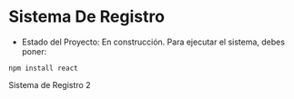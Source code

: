 <h1>Sistema De Registro</h1>

- Estado del Proyecto: En construcción.
Para ejecutar el sistema, debes poner:

```npm install react```

Sistema de Registro 2
